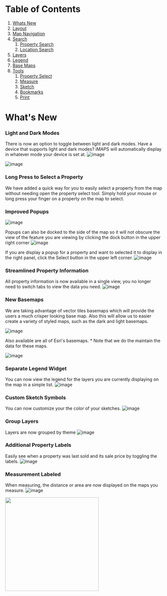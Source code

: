 # Table of Contents
1. [Whats New](#whats-new)
2. [Layout](#layout)
3. [Map Navigation](#map-navigataion)
4. [Search](#search)
    1. [Property Search](#property-search)
    2. [Location Search](#location)
5. [Layers](#layers)
6. [Legend](#legend)
7. [Base Maps](#basemaps)
8. [Tools](#tools)
    1. [Property Select](#select)
    2. [Measure](#measure)
    3. [Sketch](#sketch)
    4. [Bookmarks](#bookmarks)
    5. [Print](#print)

# What's New
### Light and Dark Modes
There is now an option to toggle between light and dark modes.  Have a device that supports light and dark modes?  iMAPS will automatically display in whatever mode your device is set at.
![image](https://user-images.githubusercontent.com/6587288/134681870-18451052-f6ea-4227-9d11-7d874b7335cc.png)

![image](https://user-images.githubusercontent.com/6587288/134681891-2f5fce99-014f-4dd1-b389-312f13f8a759.png)

### Long Press to Select a Property
We have added a quick way for you to easily select a property from the map without needing open the property select tool.  Simply hold your mouse or long press your finger on a property on the map to select.
### Improved Popups
![image](https://user-images.githubusercontent.com/6587288/134680291-11ba03cd-2bcb-4dbf-94c5-5498a3230bb4.png)

Popups can also be docked to the side of the map so it will not obscure the view of the feature you are viewing by clicking the dock button in the upper right corner ![image](https://user-images.githubusercontent.com/6587288/134680512-ccf20d47-e060-443f-9309-1a0aaf97a41b.png)

If you are display a popup for a property and want to selected it to display in the right panel, click the Select button in the upper left corner. ![image](https://user-images.githubusercontent.com/6587288/134680680-b3247a9d-8ad0-4004-aa37-7661db56a296.png)

### Streamlined Property Information
All property information is now available in a single view, you no longer need to switch tabs to view the data you need.
![image](https://user-images.githubusercontent.com/6587288/134680919-9283ac4e-4caa-4bb0-8daa-39e88e2955a8.png)

### New Basemaps
We are taking advantage of vector tiles basemaps which will provide the users a much crisper looking base map.  Also this will allow us to easier create a variety of styled maps, such as the dark and light basemaps.

![image](https://user-images.githubusercontent.com/6587288/134681255-a418d086-8413-4db2-8ba5-3e4913616242.png)

Also available are all of Esri's basemaps.  * Note that we do the maintain the data for these maps.

![image](https://user-images.githubusercontent.com/6587288/134681424-2a79888b-75e4-4a58-9803-f5aafc509a1e.png)

### Separate Legend Widget
You can now view the legend for the layers you are currently displaying on the map in a simple list.
![image](https://user-images.githubusercontent.com/6587288/134681712-a4bccf38-837c-407e-a999-03f15e7dad48.png)

### Custom Sketch Symbols
You can now customize your the color of your sketches.
![image](https://user-images.githubusercontent.com/6587288/134683082-e54d2ac5-56a5-449a-ab23-abed7be15b18.png)

### Group Layers
Layers are now grouped by theme
![image](https://user-images.githubusercontent.com/6587288/134686541-a7fc0b82-011f-4b74-8585-28eb9cafd637.png)

### Additional Property Labels
Easily see when a property was last sold and its sale price by toggling the labels.
![image](https://user-images.githubusercontent.com/6587288/134686033-c70f8a51-560f-44b8-9c29-fda8a413cf20.png)

### Measurement Labeled
When measuring, the distance or area are now displayed on the maps you measure.
![image](https://user-images.githubusercontent.com/6587288/134686651-17ef65e2-7ae6-4d5d-a924-ba221c31098e.png)


<img src="https://user-images.githubusercontent.com/6587288/134600966-3687277c-af50-4df5-8733-0d4e1fe3daa1.png" width="300">
